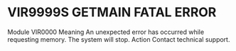# VIR9999S GETMAIN FATAL ERROR
Module
    VIR0000
Meaning
    An unexpected error has occurred while requesting memory. The system will stop.
Action
    Contact technical support.
